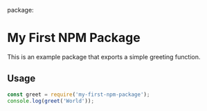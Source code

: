 package:
# My First NPM Package

This is an example package that exports a simple greeting function.

## Usage

```javascript
const greet = require('my-first-npm-package');
console.log(greet('World')); 
